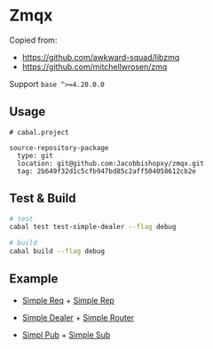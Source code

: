 # Zmqx

Copied from:

- <https://github.com/awkward-squad/libzmq>
- <https://github.com/mitchellwrosen/zmq>

Support `base ^>=4.20.0.0`

## Usage

```cabal
# cabal.project

source-repository-package
  type: git
  location: git@github.com:Jacobbishopxy/zmqx.git
  tag: 2b649f32d1c5cfb947bd85c2aff504058612cb2e
```

## Test & Build

```sh
# test
cabal test test-simple-dealer --flag debug

# build
cabal build --flag debug
```

## Example

- [Simple Req](./test/SimpleReq.hs) + [Simple Rep](./test/SimpleRep.hs)

- [Simple Dealer](./test/SimpleDealer.hs) + [Simple Router](./test/SimpleRouter.hs)

- [Simpl Pub](./test/SimplePub.hs) + [Simple Sub](./test/SimpleSub.hs)
